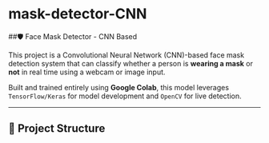 # mask-detector-CNN

##🛡️ Face Mask Detector - CNN Based

This project is a Convolutional Neural Network (CNN)-based face mask detection system that can classify whether a person is **wearing a mask** or **not** in real time using a webcam or image input.

Built and trained entirely using **Google Colab**, this model leverages `TensorFlow/Keras` for model development and `OpenCV` for live detection.

---

## 📁 Project Structure
